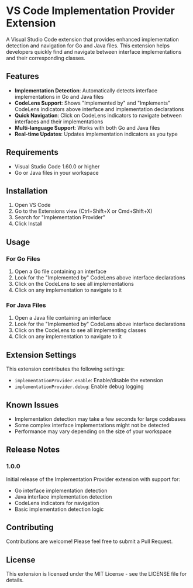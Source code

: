 # VS Code Implementation Provider Extension

A Visual Studio Code extension that provides enhanced implementation detection and navigation for Go and Java files. This extension helps developers quickly find and navigate between interface implementations and their corresponding classes.

## Features

- **Implementation Detection**: Automatically detects interface implementations in Go and Java files
- **CodeLens Support**: Shows "Implemented by" and "Implements" CodeLens indicators above interface and implementation declarations
- **Quick Navigation**: Click on CodeLens indicators to navigate between interfaces and their implementations
- **Multi-language Support**: Works with both Go and Java files
- **Real-time Updates**: Updates implementation indicators as you type

## Requirements

- Visual Studio Code 1.60.0 or higher
- Go or Java files in your workspace

## Installation

1. Open VS Code
2. Go to the Extensions view (Ctrl+Shift+X or Cmd+Shift+X)
3. Search for "Implementation Provider"
4. Click Install

## Usage

### For Go Files

1. Open a Go file containing an interface
2. Look for the "Implemented by" CodeLens above interface declarations
3. Click on the CodeLens to see all implementations
4. Click on any implementation to navigate to it

### For Java Files

1. Open a Java file containing an interface
2. Look for the "Implemented by" CodeLens above interface declarations
3. Click on the CodeLens to see all implementing classes
4. Click on any implementation to navigate to it

## Extension Settings

This extension contributes the following settings:

* `implementationProvider.enable`: Enable/disable the extension
* `implementationProvider.debug`: Enable debug logging

## Known Issues

- Implementation detection may take a few seconds for large codebases
- Some complex interface implementations might not be detected
- Performance may vary depending on the size of your workspace

## Release Notes

### 1.0.0

Initial release of the Implementation Provider extension with support for:
- Go interface implementation detection
- Java interface implementation detection
- CodeLens indicators for navigation
- Basic implementation detection logic

## Contributing

Contributions are welcome! Please feel free to submit a Pull Request.

## License

This extension is licensed under the MIT License - see the LICENSE file for details. 